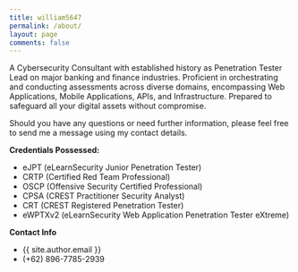 ```yaml
---
title: william5647
permalink: /about/
layout: page
comments: false
---
```


A Cybersecurity Consultant with established history as Penetration Tester Lead on major banking and finance industries. Proficient in orchestrating and conducting assessments across diverse domains, encompassing Web Applications, Mobile Applications, APIs, and Infrastructure. Prepared to safeguard all your digital assets without compromise.

Should you have any questions or need further information, please feel free to send me a message using my contact details.

**Credentials Possessed:**

- eJPT (eLearnSecurity Junior Penetration Tester)
- CRTP (Certified Red Team Professional)
- OSCP (Offensive Security Certified Professional)
- CPSA (CREST Practitioner Security Analyst)
- CRT (CREST Registered Penetration Tester)
- eWPTXv2 (eLearnSecurity Web Application Penetration Tester eXtreme)

**Contact Info**

- {{ site.author.email }}
- (+62) 896-7785-2939

